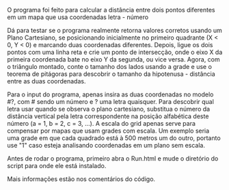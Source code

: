O programa foi feito para calcular a distância entre dois pontos diferentes em um mapa que usa coordenadas letra - número

Dá para testar se o programa realmente retorna valores corretos usando um Plano Cartesiano, se posicionando inicialmente no primeiro quadrante (X < 0, Y < 0) e
marcando duas coordenadas diferentes. Depois, ligue os dois pontos com uma linha reta e crie um ponto de intersecção, onde o eixo X da primeira coordenada bate no
eixo Y da segunda, ou vice versa. Agora, com o triângulo montado, conte o tamanho dos lados usando a grade e use o teorema de pitágoras para descobrir o tamanho da
hipotenusa - distância entre as duas coordenadas.

Para o input do programa, apenas insira as duas coordenadas no modelo #?, com # sendo um número e ? uma letra quaisquer. Para descobrir qual letra usar quando se
observa o plano cartesiano, substitua o número da distância vertical pela letra correspondente na posição alfabética deste número (a = 1, b = 2, c = 3, ...). A escala
do grid apenas serve para compensar por mapas que usam grades com escala. Um exemplo seria uma grade em que cada quadrado está à 500 metros um do outro, portanto use
"1" caso esteja analisando coordenadas em um plano sem escala.

Antes de rodar o programa, primeiro abra o Run.html e mude o diretório do script para onde ele está instalado.

Mais informações estão nos comentários do código.
